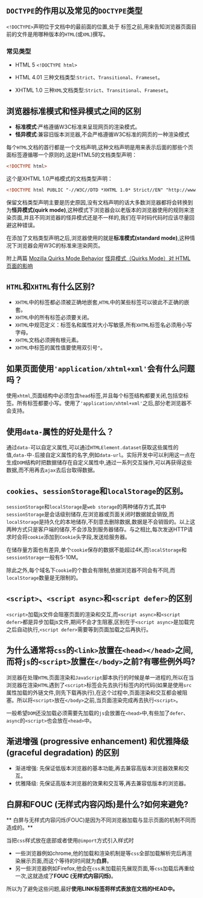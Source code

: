 ## ```DOCTYPE```的作用以及常见的```DOCTYPE```类型
```<!DOCTYPE>```声明位于文档中的最前面的位置,处于 <html> 标签之前,用来告知浏览器页面目前的文件是用哪种版本的```HTML```(或```XML```)撰写。

### 常见类型
* HTML 5
```<!DOCTYPE html>```


* HTML 4.01
三种文档类型:```Strict```、```Transitional```、```Frameset```。


* XHTML 1.0
三种```XML```文档类型:```Strict```、```Transitional```、```Frameset```。


## 浏览器标准模式和怪异模式之间的区别

* **标准模式**:严格遵循W3C标准来呈现网页的渲染模式。
* **怪异模式**:兼容旧版本浏览器,不会严格遵循W3C标准的网页的一种渲染模式

每个```HTML```文档的首行都是一个文档声明,这种文档声明是用来表示后面的那些个页面标签遵循哪一个原则的,这是HTML5的文档类型声明：
```html
<!DOCTYPE html>
```
 这个是XHTML 1.0严格模式的文档类型声明：
```html
<!DOCTYPE html PUBLIC "-//W3C//DTD *XHTML 1.0* Strict//EN" "http://www.w3.org/TR/xhtml1/DTD/xhtml1-strict.dtd">
```
保留文档类型声明主要是历史原因,没有文档声明的话大多数浏览器都将会转换到为**怪异模式(quirk mode)**,这种模式下浏览器会以老版本的浏览器使用的规则来渲染页面,并且不同浏览器的怪异模式还是不一样的,我们在平时码代码时应该尽量回避这种错误。

在添加了文档类型声明之后,浏览器使用的就是**标准模式(standard mode)**,这种情况下浏览器会用W3C的标准来渲染网页。

附上两篇
[Mozilla Quirks Mode Behavior](https://developer.mozilla.org/en-US/docs/Mozilla_Quirks_Mode_Behavior)
[怪异模式（Quirks Mode）对 HTML 页面的影响](http://www.ibm.com/developerworks/cn/web/1310_shatao_quirks/)


## ```HTML```和```XHTML```有什么区别?
* ```XHTML```中的标签都必须被正确地嵌套,```HTML```中的某些标签可以彼此不正确的嵌套。
* ```XHTML```中的所有标签必须要关闭。
* ```XHTML```中规范定义：标签名和属性对大小写敏感,所有```XHTML```标签名必须用小写字母。
* ```XHTML```文档必须拥有根元素。
* ```XHTML```中标签的属性值要使用双引号```"```。


## 如果页面使用```'application/xhtml+xml'```会有什么问题吗？
使用```xhtml```,页面结构中必须包含```head```标签,并且每个标签结构都要关闭,包括空标签。所有标签都要小写。使用了```'application/xhtml+xml'```之后,部分老浏览器不会支持。


## 使用```data-```属性的好处是什么？
通过```data-```可以自定义属性,可以通过```HTMLElement.dataset```获取这些属性的值,```data-```中```-```后接自定义属性的名字,例如```data-url```。实际开发中可以利用这一点在生成```DOM```结构时把数据储存在自定义属性中,通过一系列交互操作,可以再获得这些数据,而不用再去```ajax```去后台取得数据。


## ```cookies```、```sessionStorage```和```localStorage```的区别。
```sessionStorage```和```localStorage```是```web storage```的两种储存方式,其中```sessionStorage```是会话级别储存,在浏览器或页面关闭时数据就会销毁,而```localStorage```是持久化的本地储存,不刻意去删除数据,数据是不会销毁的。以上这两种方式只是客户端的储存,不会涉及到服务器储存。与之相比,每次发送HTTP请求时会将```cookie```添加到```Cookie```头字段,发送给服务器。

在储存量方面也有差异,单个```cookie```保存的数据不能超过4K,而```localStorage```和```sessionStorage```一般有5-10M。

除此之外,每个域名下```cookie```的个数会有限制,依据浏览器不同会有不同,而```localStorage```数量是无限制的。


##  ```<script>```、```<script async>```和```<script defer>```的区别
```<script>```加载js文件会阻塞页面的渲染和交互,而```<script async>```和```<script defer>```都是异步加载js文件,期间不会才生阻塞,区别在于```<script async>```是加载完之后自动执行,```<script defer>```需要等到页面加载之后再执行。


## 为什么通常将```css```的```<link>```放置在```<head></head>```之间,而将```js```的```<script>```放置在```</body>```之前?有哪些例外吗?
浏览器在处理```HTML```页面渲染和```JavaScript```脚本执行的时候是单一进程的,所以在当浏览器在渲染```HTML```遇到了```<script>```标签会先去执行标签内的代码(如果是使用```src```属性加载的外链文件,则先下载再执行),在这个过程中,页面渲染和交互都会被阻塞。所以将```<script>```放在```</body>```之前,当页面渲染完成再去执行```<script>```。

一般希望```DOM```还没加载必须需要先加载的```js```会放置在```<head>```中,有些加了```defer```、```async```的```<script>```也会放在```<head>```中。

## 渐进增强 (progressive enhancement) 和优雅降级 (graceful degradation) 的区别
* 渐进增强: 先保证低版本浏览器的基本功能,再去兼容高版本浏览器效果和交互。
* 优雅降级: 先保证高版本浏览器的效果和交互等,再去兼容低版本的浏览器。


## 白屏和FOUC (无样式内容闪烁)是什么?如何来避免?
** 白屏与无样式内容闪烁(FOUC)是因为不同浏览器加载与显示页面的机制不同而造成的。**

当把```css```样式放在底部或者使用```@import```方式引入样式时

* 一些浏览器例如chrome,他的加载和渲染机制是等```css```全部加载解析完后再渲染展示页面,而这个等待的时间就为**白屏**。
* 另一些浏览器例如Firefox,他会在```css```未加载前先展现页面,等```css```加载后再重绘一次,这就造成了**FOUC (无样式内容闪烁)**。

所以为了避免这些问题,最好**使用LINK标签将样式表放在文档的HEAD中。**
